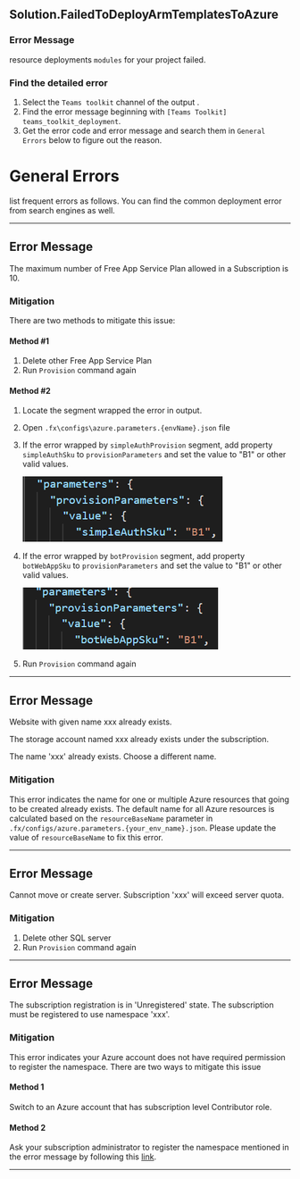 ## Solution.FailedToDeployArmTemplatesToAzure

### Error Message

resource deployments `modules` for your project failed. 

### Find the detailed error
1. Select the `Teams toolkit` channel of the output .
1. Find the error message beginning with `[Teams Toolkit] teams_toolkit_deployment`.
1. Get the error code and error message and search them in `General Errors` below to figure out the reason.


# General Errors
list frequent errors as follows. You can find the common deployment error from search engines as well.
***
## Error Message
The maximum number of Free App Service Plan allowed in a Subscription is 10.

### Mitigation

There are two methods to mitigate this issue:
#### Method #1
1. Delete other Free App Service Plan
1. Run `Provision` command again

#### Method #2
1. Locate the segment wrapped the error in output.
1. Open `.fx\configs\azure.parameters.{envName}.json` file
1. If the error wrapped by `simpleAuthProvision` segment, add property `simpleAuthSku` to `provisionParameters` and set the value to "B1" or other valid values.

    ![image](../../images/fx-core/arm/simple-auth-sku-config.png)
1. If the error wrapped by `botProvision` segment, add property `botWebAppSku` to `provisionParameters` and set the value to "B1" or other valid values.

    ![image](../../images/fx-core/arm/bot-sku-config.png)
1. Run `Provision` command again

***

## Error Message
Website with given name xxx already exists.

The storage account named xxx already exists under the subscription.

The name 'xxx' already exists. Choose a different name.

### Mitigation
This error indicates the name for one or multiple Azure resources that going to be created already exists. The default name for all Azure resources is calculated based on the `resourceBaseName` parameter in `.fx/configs/azure.parameters.{your_env_name}.json`. Please update the value of `resourceBaseName` to fix this error.

***

## Error Message
Cannot move or create server. Subscription 'xxx' will exceed server quota.

### Mitigation

1. Delete other SQL server
1. Run `Provision` command again

***

## Error Message
The subscription registration is in 'Unregistered' state. The subscription must be registered to use namespace 'xxx'.

### Mitigation
This error indicates your Azure account does not have required permission to register the namespace. There are two ways to mitigate this issue

#### Method 1
Switch to an Azure account that has subscription level Contributor role.

#### Method 2
Ask your subscription administrator to register the namespace mentioned in the error message by following this [link](https://aka.ms/rps-not-found).

***